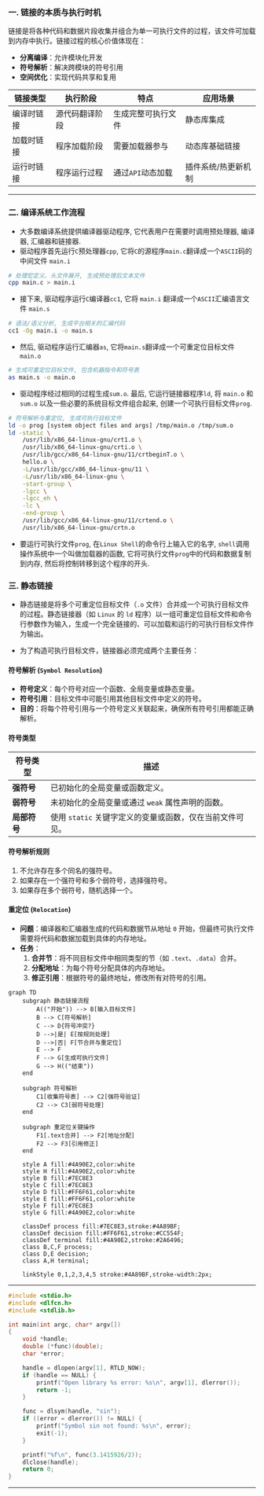 ### 一. 链接的本质与执行时机
链接是将各种代码和数据片段收集并组合为单一可执行文件的过程，该文件可加载到内存中执行。链接过程的核心价值体现在：
- **分离编译**：允许模块化开发
- **符号解析**：解决跨模块的符号引用
- **空间优化**：实现代码共享和复用

| 链接类型     | 执行阶段         | 特点                          | 应用场景              |
|--------------|------------------|-----------------------------|---------------------|
| 编译时链接   | 源代码翻译阶段   | 生成完整可执行文件            | 静态库集成          |
| 加载时链接   | 程序加载阶段     | 需要加载器参与                | 动态库基础链接      |
| 运行时链接   | 程序运行过程     | 通过`API`动态加载              | 插件系统/热更新机制 |

---

### 二. 编译系统工作流程
- 大多数编译系统提供编译器驱动程序, 它代表用户在需要时调用预处理器, 编译器, 汇编器和链接器.
- 驱动程序首先运行`C`预处理器`cpp`, 它将`C`的源程序`main.c`翻译成一个`ASCII`码的中间文件 `main.i`
```bash
# 处理宏定义、头文件展开, 生成预处理后文本文件
cpp main.c > main.i
```

- 接下来, 驱动程序运行`C`编译器`cc1`, 它将 `main.i` 翻译成一个`ASCII`汇编语言文件 `main.s`
```bash
# 语法/语义分析, 生成平台相关的汇编代码
cc1 -Og main.i -o main.s
```

- 然后, 驱动程序运行汇编器`as`, 它将`main.s`翻译成一个可重定位目标文件 `main.o`
```bash
# 生成可重定位目标文件, 包含机器指令和符号表
as main.s -o main.o
```

- 驱动程序经过相同的过程生成`sum.o`. 最后, 它运行链接器程序`ld`, 将 `main.o` 和 `sum.o` 以及一些必要的系统目标文件组合起来, 创建一个可执行目标文件`prog`.
```bash
# 符号解析与重定位, 生成可执行目标文件
ld -o prog [system object files and args] /tmp/main.o /tmp/sum.o
ld -static \
    /usr/lib/x86_64-linux-gnu/crt1.o \
    /usr/lib/x86_64-linux-gnu/crti.o \
    /usr/lib/gcc/x86_64-linux-gnu/11/crtbeginT.o \
    hello.o \
    -L/usr/lib/gcc/x86_64-linux-gnu/11 \
    -L/usr/lib/x86_64-linux-gnu \
    -start-group \
    -lgcc \
    -lgcc_eh \
    -lc \
    -end-group \
    /usr/lib/gcc/x86_64-linux-gnu/11/crtend.o \
    /usr/lib/x86_64-linux-gnu/crtn.o
```

- 要运行可执行文件`prog`, 在`Linux Shell`的命令行上输入它的名字, `shell`调用操作系统中一个叫做加载器的函数, 它将可执行文件`prog`中的代码和数据复制到内存, 然后将控制转移到这个程序的开头.


### 三. 静态链接

- 静态链接是将多个可重定位目标文件（`.o` 文件）合并成一个可执行目标文件的过程。静态链接器（如 `Linux` 的 `ld` 程序）以一组可重定位目标文件和命令行参数作为输入，生成一个完全链接的、可以加载和运行的可执行目标文件作为输出。

- 为了构造可执行目标文件，链接器必须完成两个主要任务：

#### 符号解析 (`Symbol Resolution`)
- **符号定义**：每个符号对应一个函数、全局变量或静态变量。
- **符号引用**：目标文件中可能引用其他目标文件中定义的符号。
- **目的**：将每个符号引用与一个符号定义关联起来，确保所有符号引用都能正确解析。

#### 符号类型
| 符号类型       | 描述                                                                 |
|----------------|----------------------------------------------------------------------|
| **强符号**     | 已初始化的全局变量或函数定义。                                       |
| **弱符号**     | 未初始化的全局变量或通过 `weak` 属性声明的函数。                     |
| **局部符号**   | 使用 `static` 关键字定义的变量或函数，仅在当前文件可见。             |

#### 符号解析规则
1. 不允许存在多个同名的强符号。
2. 如果存在一个强符号和多个弱符号，选择强符号。
3. 如果存在多个弱符号，随机选择一个。

#### 重定位 (`Relocation`)
- **问题**：编译器和汇编器生成的代码和数据节从地址 `0` 开始，但最终可执行文件需要将代码和数据加载到具体的内存地址。
- **任务**：
  1. **合并节**：将不同目标文件中相同类型的节（如 `.text`、`.data`）合并。
  2. **分配地址**：为每个符号分配具体的内存地址。
  3. **修正引用**：根据符号的最终地址，修改所有对符号的引用。

```mermaid
graph TD
    subgraph 静态链接流程
        A(("开始")) --> B[输入目标文件]
        B --> C[符号解析]
        C --> D{符号冲突?}
        D -->|是| E[按规则处理]
        D -->|否| F[节合并与重定位]
        E --> F
        F --> G[生成可执行文件]
        G --> H(("结束"))
    end

    subgraph 符号解析
        C1[收集符号表] --> C2[强符号验证]
        C2 --> C3[弱符号处理]
    end

    subgraph 重定位关键操作
        F1[.text合并] --> F2[地址分配]
        F2 --> F3[引用修正]
    end

    style A fill:#4A90E2,color:white
    style H fill:#4A90E2,color:white
    style B fill:#7EC8E3
    style C fill:#7EC8E3
    style D fill:#FF6F61,color:white
    style E fill:#FF6F61,color:white
    style F fill:#7EC8E3
    style G fill:#4A90E2,color:white

    classDef process fill:#7EC8E3,stroke:#4A89BF;
    classDef decision fill:#FF6F61,stroke:#CC554F;
    classDef terminal fill:#4A90E2,stroke:#2A6496;
    class B,C,F process;
    class D,E decision;
    class A,H terminal;

    linkStyle 0,1,2,3,4,5 stroke:#4A89BF,stroke-width:2px;
```

---
```c++
#include <stdio.h>
#include <dlfcn.h>
#include <stdlib.h>

int main(int argc, char* argv[])
{
    void *handle;
    double (*func)(double);
    char *error;

    handle = dlopen(argv[1], RTLD_NOW);
    if (handle == NULL) {
        printf("Open library %s error: %s\n", argv[1], dlerror());
        return -1;
    }

    func = dlsym(handle, "sin");
    if ((error = dlerror()) != NULL) {
        printf("Symbol sin not found: %s\n", error);
        exit(-1);
    }

    printf("%f\n", func(3.1415926/2));
    dlclose(handle);
    return 0;
}
```
---

